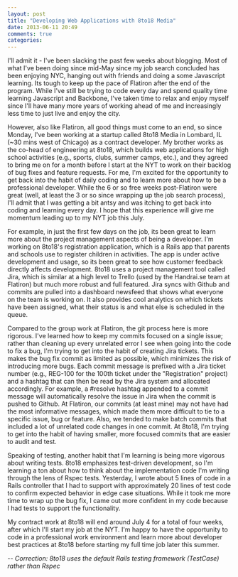 ```yaml
---
layout: post
title: "Developing Web Applications with 8to18 Media"
date: 2013-06-11 20:49
comments: true
categories: 
---
```

I'll admit it - I've been slacking the past few weeks about blogging. Most of what I've been doing since mid-May since my job search concluded has been enjoying NYC, hanging out with friends and doing a some Javascript learning. Its tough to keep up the pace of Flatiron after the end of the program. While I've still be trying to code every day and spend quality time learning Javascript and Backbone, I've taken time to relax and enjoy myself since I'll have many more years of working ahead of me and increasingly less time to just live and enjoy the city.

<!--more-->

However, also like Flatiron, all good things must come to an end, so since Monday, I've been working at a startup called 8to18 Media in Lombard, IL (~30 mins west of Chicago) as a contract developer. My brother works as the co-head of engineering at 8to18, which builds web applications for high school activities (e.g., sports, clubs, summer camps, etc.), and they agreed to bring me on for a month before I start at the NYT to work on their backlog of bug fixes and feature requests. For me, I'm excited for the opportunity to get back into the habit of daily coding and to learn more about how to be a professional developer. While the 6 or so free weeks post-Flatiron were great (well, at least the 3 or so since wrapping up the job search process), I'll admit that I was getting a bit antsy and was itching to get back into coding and learning every day. I hope that this experience will give me momentum leading up to my NYT job this July.

For example, in just the first few days on the job, its been great to learn more about the project management aspects of being a developer. I'm working on 8to18's registration application, which is a Rails app that parents and schools use to register children in activities. The app is under active development and usage, so its been great to see how customer feedback directly affects development. 8to18 uses a project management tool called Jira, which is similar at a high level to Trello (used by the Handrai.se team at Flatiron) but much more robust and full featured. Jira syncs with Github and commits are pulled into a dashboard newsfeed that shows what everyone on the team is working on. It also provides cool analytics on which tickets have been assigned, what their status is and what else is scheduled in the queue. 

Compared to the group work at Flatiron, the git process here is more rigorous. I've learned how to keep my commits focused on a single issue; rather than cleaning up every unrelated error I see when going into the code to fix a bug, I'm trying to get into the habit of creating Jira tickets. This makes the bug fix commit as limited as possible, which minimizes the risk of introducing more bugs. Each commit message is prefixed with a Jira ticket number (e.g., REG-100 for the 100th ticket under the "Registration" project) and a hashtag that can then be read by the Jira system and allocated accordingly. For example, a #resolve hashtag appended to a commit message will automatically resolve the issue in Jira when the commit is pushed to Github. At Flatiron, our commits (at least mine) may not have had the most informative messages, which made them more difficult to tie to a specific issue, bug or feature. Also, we tended to make batch commits that included a lot of unrelated code changes in one commit. At 8to18, I'm trying to get into the habit of having smaller, more focused commits that are easier to audit and test.

Speaking of testing, another habit that I'm learning is being more vigorous about writing tests. 8to18 emphasizes test-driven development, so I'm learning a ton about how to think about the implementation code I'm writing through the lens of Rspec tests. Yesterday, I wrote about 5 lines of code in a Rails controller that I had to support with approximately 20 lines of test code to confirm expected behavior in edge case situations. While it took me more time to wrap up the bug fix, I came out more confident in my code because I had tests to support the functionality.

My contract work at 8to18 will end around July 4 for a total of four weeks, after which I'll start my job at the NYT. I'm happy to have the opportunity to code in a professional work environment and learn more about developer best practices at 8to18 before starting my full time job later this summer.

--
<em>Correction: 8to18 uses the default Rails testing framework (TestCase) rather than Rspec</em>
